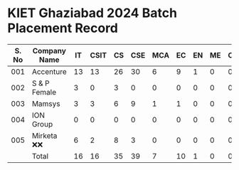 # KIET Ghaziabad 2024 Batch Placement Record

| S. No | Company Name     |    IT    |   CSIT  |   CS     |   CSE   |   MCA    |   EC    |    EN    |   ME    |   Civil  |  Total  |
|-----  | --------         | -------- |-------- | -------- |-------- | -------- |-------- | -------- |-------- | -------- |-------- |
|  001  | Accenture        |   13     |13       | 26       |   30    | 6        |9        | 1        |0        |0         |98       | 
|  002  | S  & P Female    | 3        |0        | 3        |0        |0         |0        |0         |0        |0         |7        | 
|  003  | Mamsys           | 3        |3        | 6        |9        | 1        |1        | 0        |0        | 0        |25       | 
|  004  | ION Group        | 0        |0        | 0        |0        |0         |0        |0         |0        |0         |0        | 
|  005  | Mirketa ❌❌    | 6        |2        | 8        |3        |0         |0        |0         |0        |0         |19 ❌❌ | 
|       | Total            | 16       |16       | 35       |39       | 7        |10       | 1        |0        | 0        |130      | 
